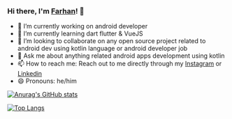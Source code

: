 ### Hi there, I'm [Farhan](https://github.com/farhangultom-dev)! 👋

- 🔭 I’m currently working on android developer
- 🌱 I’m currently learning dart flutter & VueJS
- 👯 I’m looking to collaborate on any open source project related to android dev using kotlin language or android developer job
- 💬 Ask me about anything related android apps development using kotlin
- 📫 How to reach me: Reach out to me directly through my [Instagram](https://instagram.com/farhangultom) or  [Linkedin](https://www.linkedin.com/in/mfgultom/)
- 😄 Pronouns: he/him

[![Anurag's GitHub stats](https://github-readme-stats.vercel.app/api?username=farhangultom-dev)](https://github.com/anuraghazra/github-readme-stats)

[![Top Langs](https://github-readme-stats.vercel.app/api/top-langs/?username=farhangultom-dev&layout=compact)](https://github.com/anuraghazra/github-readme-stats)

